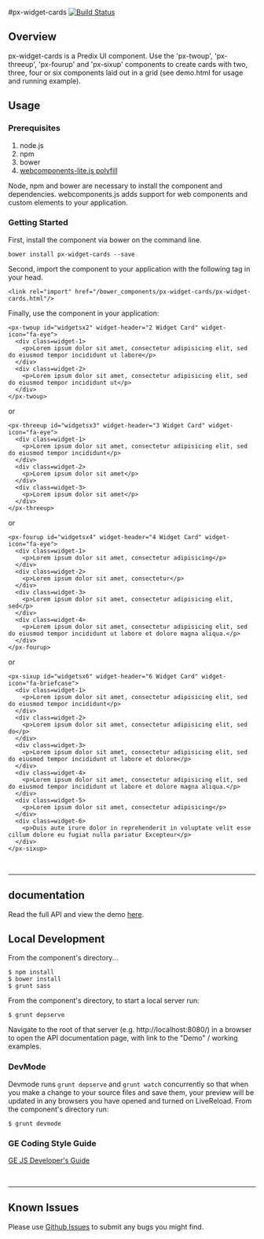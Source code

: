 #px-widget-cards [![Build Status](https://travis-ci.org/PredixDev/px-widget-cards.svg?branch=master)](https://travis-ci.org/PredixDev/px-widget-cards)

## Overview

px-widget-cards is a Predix UI component. Use the 'px-twoup', 'px-threeup', 'px-fourup' and 'px-sixup' components to create cards with two, three, four or six components laid out in a grid (see demo.html for usage and running example).

## Usage

### Prerequisites
1. node.js
2. npm
3. bower
4. [webcomponents-lite.js polyfill](https://github.com/webcomponents/webcomponentsjs)

Node, npm and bower are necessary to install the component and dependencies. webcomponents.js adds support for web components and custom elements to your application.

### Getting Started

First, install the component via bower on the command line.

```
bower install px-widget-cards --save
```

Second, import the component to your application with the following tag in your head.

```
<link rel="import" href="/bower_components/px-widget-cards/px-widget-cards.html"/>
```

Finally, use the component in your application:

```
<px-twoup id="widgetsx2" widget-header="2 Widget Card" widget-icon="fa-eye">
  <div class=widget-1>
    <p>Lorem ipsum dolor sit amet, consectetur adipisicing elit, sed do eiusmod tempor incididunt ut labore</p>
  </div>
  <div class=widget-2>
    <p>Lorem ipsum dolor sit amet, consectetur adipisicing elit, sed do eiusmod tempor incididunt ut</p>
  </div>
</px-twoup>
```

or
```
<px-threeup id="widgetsx3" widget-header="3 Widget Card" widget-icon="fa-eye">
  <div class=widget-1>
    <p>Lorem ipsum dolor sit amet, consectetur adipisicing elit, sed do eiusmod tempor incididunt</p>
  </div>
  <div class=widget-2>
    <p>Lorem ipsum dolor sit amet</p>
  </div>
  <div class=widget-3>
    <p>Lorem ipsum dolor sit amet</p>
  </div>
</px-threeup>
```

or
```
<px-fourup id="widgetsx4" widget-header="4 Widget Card" widget-icon="fa-eye">
  <div class=widget-1>
    <p>Lorem ipsum dolor sit amet, consectetur adipisicing</p>
  </div>
  <div class=widget-2>
    <p>Lorem ipsum dolor sit amet, consectetur</p>
  </div>
  <div class=widget-3>
    <p>Lorem ipsum dolor sit amet, consectetur adipisicing elit, sed</p>
  </div>
  <div class=widget-4>
    <p>Lorem ipsum dolor sit amet, consectetur adipisicing elit, sed do eiusmod tempor incididunt ut labore et dolore magna aliqua.</p>
  </div>
</px-fourup>
```

or
```
<px-sixup id="widgetsx6" widget-header="6 Widget Card" widget-icon="fa-briefcase">
  <div class=widget-1>
    <p>Lorem ipsum dolor sit amet, consectetur adipisicing elit, sed do eiusmod tempor incididunt</p>
  </div>
  <div class=widget-2>
    <p>Lorem ipsum dolor sit amet, consectetur adipisicing elit, sed do</p>
  </div>
  <div class=widget-3>
    <p>Lorem ipsum dolor sit amet, consectetur adipisicing elit, sed do eiusmod tempor incididunt ut labore et dolore</p>
  </div>
  <div class=widget-4>
    <p>Lorem ipsum dolor sit amet, consectetur adipisicing elit, sed do eiusmod tempor incididunt ut labore et dolore magna aliqua.</p>
  </div>
  <div class=widget-5>
    <p>Lorem ipsum dolor sit amet, consectetur adipisicing</p>
  </div>
  <div class=widget-6>
    <p>Duis aute irure dolor in reprehenderit in voluptate velit esse cillum dolore eu fugiat nulla pariatur Excepteur</p>
  </div>
</px-sixup>
```

<br />
<hr />

## documentation

Read the full API and view the demo [here](https://predixdev.github.io/px-widget-cards).

## Local Development

From the component's directory...

```
$ npm install
$ bower install
$ grunt sass
```

From the component's directory, to start a local server run:

```
$ grunt depserve
```

Navigate to the root of that server (e.g. http://localhost:8080/) in a browser to open the API documentation page, with link to the "Demo" / working examples.

### DevMode
Devmode runs `grunt depserve` and `grunt watch` concurrently so that when you make a change to your source files and save them, your preview will be updated in any browsers you have opened and turned on LiveReload.
From the component's directory run:

```
$ grunt devmode
```

### GE Coding Style Guide
[GE JS Developer's Guide](https://github.com/GeneralElectric/javascript)

<br />
<hr />

## Known Issues

Please use [Github Issues](https://github.com/PredixDev/px-widget-cards/issues) to submit any bugs you might find.
